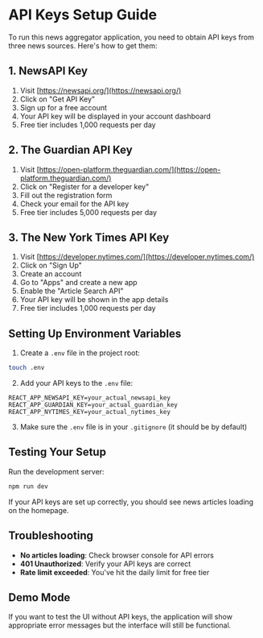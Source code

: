 # API Keys Setup Guide

To run this news aggregator application, you need to obtain API keys from three news sources. Here's how to get them:

## 1. NewsAPI Key

1. Visit [https://newsapi.org/](https://newsapi.org/)
2. Click on "Get API Key"
3. Sign up for a free account
4. Your API key will be displayed in your account dashboard
5. Free tier includes 1,000 requests per day

## 2. The Guardian API Key

1. Visit [https://open-platform.theguardian.com/](https://open-platform.theguardian.com/)
2. Click on "Register for a developer key"
3. Fill out the registration form
4. Check your email for the API key
5. Free tier includes 5,000 requests per day

## 3. The New York Times API Key

1. Visit [https://developer.nytimes.com/](https://developer.nytimes.com/)
2. Click on "Sign Up"
3. Create an account
4. Go to "Apps" and create a new app
5. Enable the "Article Search API"
6. Your API key will be shown in the app details
7. Free tier includes 1,000 requests per day

## Setting Up Environment Variables

1. Create a `.env` file in the project root:
```bash
touch .env
```

2. Add your API keys to the `.env` file:
```env
REACT_APP_NEWSAPI_KEY=your_actual_newsapi_key
REACT_APP_GUARDIAN_KEY=your_actual_guardian_key
REACT_APP_NYTIMES_KEY=your_actual_nytimes_key
```

3. Make sure the `.env` file is in your `.gitignore` (it should be by default)

## Testing Your Setup

Run the development server:
```bash
npm run dev
```

If your API keys are set up correctly, you should see news articles loading on the homepage.

## Troubleshooting

- **No articles loading**: Check browser console for API errors
- **401 Unauthorized**: Verify your API keys are correct
- **Rate limit exceeded**: You've hit the daily limit for free tier

## Demo Mode

If you want to test the UI without API keys, the application will show appropriate error messages but the interface will still be functional. 
